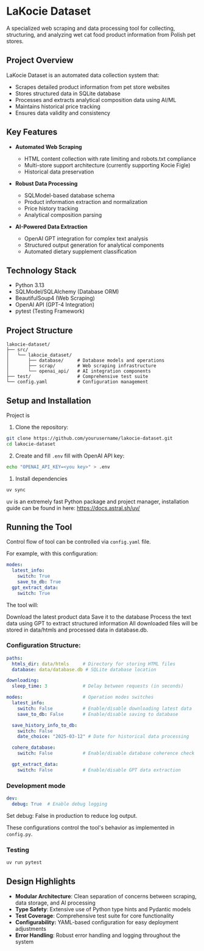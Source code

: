 # LaKocie Dataset
A specialized web scraping and data processing tool for collecting, structuring, and analyzing wet cat food product information from Polish pet stores.

## Project Overview
LaKocie Dataset is an automated data collection system that:

- Scrapes detailed product information from pet store websites
- Stores structured data in SQLite database
- Processes and extracts analytical composition data using AI/ML
- Maintains historical price tracking
- Ensures data validity and consistency

## Key Features
- **Automated Web Scraping**
    - HTML content collection with rate limiting and robots.txt compliance
    - Multi-store support architecture (currently supporting Kocie Figle)
    - Historical data preservation

- **Robust Data Processing**
    - SQLModel-based database schema
    - Product information extraction and normalization
    - Price history tracking
    - Analytical composition parsing

- **AI-Powered Data Extraction**
    - OpenAI GPT integration for complex text analysis
    - Structured output generation for analytical components
    - Automated dietary supplement classification

## Technology Stack
- Python 3.13
- SQLModel/SQLAlchemy (Database ORM)
- BeautifulSoup4 (Web Scraping)
- OpenAI API (GPT-4 Integration)
- pytest (Testing Framework)

## Project Structure
```
lakocie-dataset/
├── src/
│   └── lakocie_dataset/
│       ├── database/     # Database models and operations
│       ├── scrap/        # Web scraping infrastructure
│       └── openai_api/   # AI integration components
├── test/                 # Comprehensive test suite
└── config.yaml           # Configuration management
```

## Setup and Installation
Project is


1. Clone the repository:
```bash
git clone https://github.com/yourusername/lakocie-dataset.git
cd lakocie-dataset
```

2. Create and fill `.env` fill with OpenAI API key:

```bash
echo "OPENAI_API_KEY=<you key>" > .env
```

1. Install dependencies

```bash
uv sync
```
uv is an extremely fast Python package and project manager, installation guide can be found in here: <https://docs.astral.sh/uv/>



## Running the Tool

Control flow of tool can be controlled via `config.yaml` file.

For example, with this configuration:

```yaml
modes:
  latest_info:
    switch: True
    save_to_db: True
  gpt_extract_data:
    switch: True
```

The tool will:

Download the latest product data
Save it to the database
Process the text data using GPT to extract structured information
All downloaded files will be stored in data/htmls and processed data in database.db.

### Configuration Structure:
```yaml
paths:
  htmls_dir: data/htmls     # Directory for storing HTML files
  database: data/database.db # SQLite database location

downloading:
  sleep_time: 3             # Delay between requests (in seconds)

modes:                      # Operation modes switches
  latest_info:
    switch: False           # Enable/disable downloading latest data
    save_to_db: False       # Enable/disable saving to database

  save_history_info_to_db:
    switch: False
    date_choice: "2025-03-12" # Date for historical data processing

  cohere_database:
    switch: False           # Enable/disable database coherence check

  gpt_extract_data:
    switch: False           # Enable/disable GPT data extraction
```

### Development mode
```yaml
dev:
  debug: True  # Enable debug logging
```
Set debug: False in production to reduce log output.

These configurations control the tool's behavior as implemented in `config.py`.

### Testing

```bash
uv run pytest
```

## Design Highlights
- **Modular Architecture**: Clean separation of concerns between scraping, data storage, and AI processing
- **Type Safety**: Extensive use of Python type hints and Pydantic models
- **Test Coverage**: Comprehensive test suite for core functionality
- **Configurability:** YAML-based configuration for easy deployment adjustments
- **Error Handling**: Robust error handling and logging throughout the system
